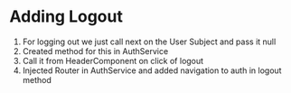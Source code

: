 # Adding Logout
01. For logging out we just call next on the User Subject and pass it null
02. Created method for this in AuthService
03. Call it from HeaderComponent on click of logout
04. Injected Router in AuthService and added navigation to auth in logout method
